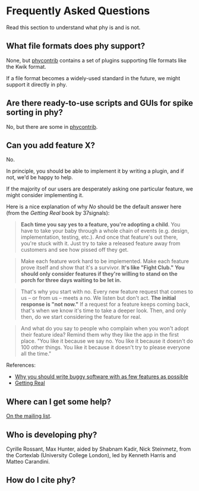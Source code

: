 # Frequently Asked Questions

Read this section to understand what phy is and is not.

## What file formats does phy support?

None, but [phycontrib](https://github.com/kwikteam/phy-contrib) contains a set of plugins supporting file formats like the Kwik format.

If a file format becomes a widely-used standard in the future, we might support it directly in phy.

## Are there ready-to-use scripts and GUIs for spike sorting in phy?

No, but there are some in [phycontrib](https://github.com/kwikteam/phy-contrib).

## Can you add feature X?

No.

In principle, you should be able to implement it by writing a plugin, and if not, we'd be happy to help.

If the majority of our users are desperately asking one particular feature, we might consider implementing it.

Here is a nice explanation of why *No* should be the default answer here (from the *Getting Real* book by 37signals):

> **Each time you say yes to a feature, you're adopting a child**. You have to take your baby through a whole chain of events (e.g. design, implementation, testing, etc.). And once that feature's out there, you're stuck with it. Just try to take a released feature away from customers and see how pissed off they get.

> Make each feature work hard to be implemented. Make each feature prove itself and show that it's a survivor. **It's like "Fight Club." You should only consider features if they're willing to stand on the porch for three days waiting to be let in.**

> That's why you start with no. Every new feature request that comes to us – or from us – meets a no. We listen but don't act. **The initial response is "not now."** If a request for a feature keeps coming back, that's when we know it's time to take a deeper look. Then, and only then, do we start considering the feature for real.

> And what do you say to people who complain when you won't adopt their feature idea? Remind them why they like the app in the first place. "You like it because we say no. You like it because it doesn't do 100 other things. You like it because it doesn't try to please everyone all the time."

References:

* [Why you should write buggy software with as few features as possible](https://astrocompute.wordpress.com/2013/07/11/why-you-should-write-buggy-software-with-as-few-features-as-possible-no-really/)
* [Getting Real](https://basecamp.com/books/Getting%20Real.pdf)

## Where can I get some help?

[On the mailing list](https://groups.google.com/forum/#!forum/phy-users).

## Who is developing phy?

Cyrille Rossant, Max Hunter, aided by Shabnam Kadir, Nick Steinmetz, from the Cortexlab (University College London), led by Kenneth Harris and Matteo Carandini.

## How do I cite phy?
